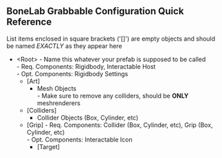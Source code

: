 ## BoneLab Grabbable Configuration Quick Reference  
List items enclosed in square brackets ('[]') are empty objects and should be named *EXACTLY* as they appear here  
  
* \<Root\> - Name this whatever your prefab is supposed to be called  
\- Req. Components: Rigidbody, Interactable Host  
\- Opt. Components: Rigidbody Settings  
	* [Art]  
		* Mesh Objects  
\- Make sure to remove any colliders, should be **ONLY** meshrenderers  
	* [Colliders]  
		* Collider Objects (Box, Cylinder, etc)  
	* [Grip]
	\- Req. Components: Collider (Box, Cylinder, etc), Grip (Box, Cylinder, etc)  
	\- Opt. Components: Interactable Icon  
		* [Target]  